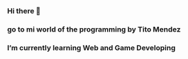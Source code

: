 ### Hi there 👋
### go to mi world of the programming by Tito Mendez

### I’m currently learning Web and Game Developing


